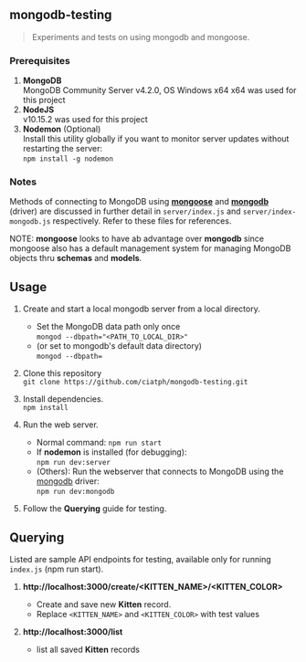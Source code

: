 ## mongodb-testing

> Experiments and tests on using mongodb and mongoose.



### Prerequisites

1. **MongoDB**  
MongoDB Community Server v4.2.0, OS Windows x64 x64 was used for this project
2. **NodeJS**  
v10.15.2 was used for this project
3. **Nodemon** (Optional)  
Install this utility globally if you want to monitor server updates without restarting the server:  
`npm install -g nodemon`



### Notes

Methods of connecting to MongoDB using [**mongoose**](https://www.npmjs.com/package/mongoose) and [**mongodb**](https://www.npmjs.com/package/mongodb) (driver) are discussed in further detail in `server/index.js` and `server/index-mongodb.js` respectively. Refer to these files for references.

NOTE: **mongoose** looks to have ab advantage over **mongodb** since mongoose also has a default management system for managing MongoDB objects thru **schemas** and **models**.



## Usage

1. Create and start a local mongodb server from a local directory.  
   - Set the MongoDB data path only once  
      `mongod --dbpath="<PATH_TO_LOCAL_DIR>"`  
   - (or set to mongodb's default data directory)  
      `mongod --dbpath=`

2. Clone this repository  
`git clone https://github.com/ciatph/mongodb-testing.git`

3. Install dependencies.  
`npm install`

4. Run the web server.  
   - Normal command: `npm run start`
   - If **nodemon** is installed (for debugging):  
      `npm run dev:server`
   - (Others): Run the webserver that connects to MongoDB using the [mongodb](https://www.npmjs.com/package/mongodb) driver:  
      `npm run dev:mongodb`

5. Follow the **Querying** guide for testing.


## Querying

Listed are sample API endpoints for testing, available only for running `index.js` (npm run start).

1. **http://localhost:3000/create/<KITTEN\_NAME>/<KITTEN\_COLOR>**
   - Create and save new **Kitten** record.
   - Replace `<KITTEN_NAME>` and `<KITTEN_COLOR>` with test values

2. **http://localhost:3000/list**
   - list all saved **Kitten** records